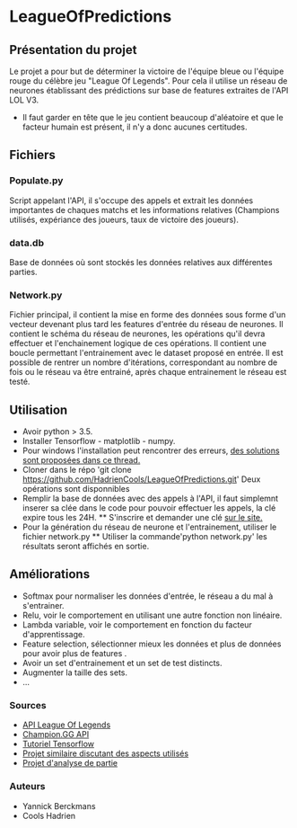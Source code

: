 # LeagueOfPredictions


## Présentation du projet

Le projet a pour but de déterminer la victoire de l'équipe bleue ou l'équipe rouge du célèbre jeu "League Of Legends".
Pour cela il utilise un réseau de neurones établissant des prédictions sur base de features extraites de l'API LOL V3.

* Il faut garder en tête que le jeu contient beaucoup d'aléatoire et que le facteur humain est présent, il n'y a donc aucunes certitudes.

## Fichiers 

### Populate.py

Script appelant l'API, il s'occupe des appels et extrait les données importantes de chaques matchs et les informations relatives (Champions utilisés, expériance des joueurs, taux de victoire des joueurs).

### data.db

Base de données où sont stockés les données relatives aux différentes parties.

### Network.py

Fichier principal, il contient la mise en forme des données sous forme d'un vecteur devenant plus tard les features d'entrée du réseau de neurones.
Il contient le schéma du réseau de neurones, les opérations qu'il devra effectuer et  l'enchainement logique de ces opérations. 
Il contient une boucle permettant l'entrainement avec le dataset proposé en entrée.
Il est possible de rentrer un nombre d'itérations, correspondant au nombre de fois ou le réseau va être entrainé, après chaque entrainement le réseau est testé. 

## Utilisation 
* Avoir python > 3.5.
* Installer Tensorflow - matplotlib - numpy.
* Pour windows l'installation peut rencontrer des erreurs, [des solutions sont proposées dans ce thread.](https://github.com/tensorflow/tensorflow/issues/5949)
* Cloner dans le répo 'git clone https://github.com/HadrienCools/LeagueOfPredictions.git'
Deux opérations sont disponnibles
* Remplir la base de données avec des appels à l'API, il faut simplemnt inserer sa clée dans le code pour pouvoir effectuer les appels, la clé expire tous les 24H.
** S'inscrire et demander une clé [sur le site.](https://developer.riotgames.com/)
* Pour la génération du réseau de neurone et l'entrainement, utiliser le fichier network.py
  ** Utiliser la commande'python network.py' les résultats seront affichés en sortie.

## Améliorations 
* Softmax pour normaliser les données d'entrée, le réseau a du mal à s'entrainer.
* Relu, voir le comportement en utilisant une autre fonction non linéaire.
* Lambda variable, voir le comportement en fonction du facteur d'apprentissage.
* Feature selection, sélectionner mieux les données et plus de données pour avoir plus de features .
* Avoir un set d'entrainement et un set de test distincts.
* Augmenter la taille des sets.
* ...

### Sources
* [API League Of Legends](https://developer.riotgames.com/api-methods/)
* [Champion.GG API](http://api.champion.gg/)
* [Tutoriel Tensorflow](https://www.youtube.com/watch?v=O9yl9KKKoQI)
* [Projet similaire discutant des aspects utilisés](https://github.com/apovedamckay/LoL-neural-network)
* [Projet d'analyse de partie](https://github.com/vingtfranc/LoLAnalyzer)

### Auteurs

* Yannick Berckmans
* Cools Hadrien

